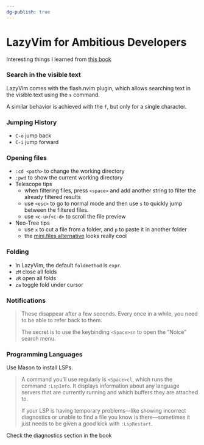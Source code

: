 ```yaml
---
dg-publish: true
---
```

# LazyVim for Ambitious Developers

Interesting things I learned from [this book](https://lazyvim-ambitious-devs.phillips.codes/)

### Search in the visible text

LazyVim comes with the flash.nvim plugin, which allows searching text in the visible text using the `s` command.

A similar behavior is achieved with the `f`, but only for a single character.


### Jumping History

- `C-o` jump back
- `C-i` jump forward

### Opening files

- `:cd <path>` to change the working directory
- `:pwd` to show the current working directory
- Telescope tips
    - when filtering files, press `<space>` and add another string to filter the already filtered results
    - use `<esc>` to go to normal mode and then use `s` to quickly jump between the filtered files.
    - use `<c-u>`/`<c-d>` to scroll the file preview
- Neo-Tree tips
    - use `x` to cut a file from a folder, and `p` to paste it in another folder
	- the [mini.files alternative](https://lazyvim-ambitious-devs.phillips.codes/course/chapter-4/#the-minifiles-alternative) looks really cool

### Folding

- In LazyVim, the default `foldmethod` is `expr`.
- `zM` close all folds
- `zR` open all folds
- `za` toggle fold under cursor

### Notifications 

> These disappear after a few seconds. Every once in a while, you need to be able to refer back to them.
>
> The secret is to use the keybinding `<Space>sn` to open the “Noice” search menu. 


### Programming Languages 

Use Mason to install LSPs.

> A command you’ll use regularly is `<Space>cl`, which runs the command `:LspInfo`. It displays information about any language servers that are currently running and which buffers they are attached to.
> 
> If your LSP is having temporary problems—like showing incorrect diagnostics or unable to find a file you know is there—sometimes it just needs to be given a good kick with `:LspRestart`.


Check the diagnostics section in the book